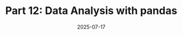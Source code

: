 ---
title: "Part 12: Data Analysis with pandas"
date: 2025-07-17
description: "Master data analysis in Python using pandas. Learn to work with Series and DataFrame objects, import data from various sources, and perform essential data manipulation operations."
tags: ["python", "pandas", "data analysis", "dataframe", "csv", "excel", "data manipulation", "data cleaning"]
categories: ["Python Series"]
series: ["Python Mastery"]
series_order: 12
showToc: true
TocOpen: false
draft: false
weight: 12
cover:
    image: "images/python-series/part12-cover.jpg"
    alt: "Pandas Data Analysis"
    caption: "Analyzing data with pandas in Python"
    relative: false
---